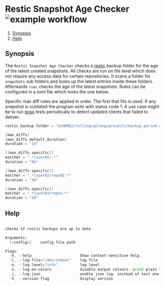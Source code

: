 # Restic Snapshot Age Checker ![example workflow](https://github.com/triole/rsac/actions/workflows/build.yaml/badge.svg)

<!--- mdtoc: toc begin -->

1. [Synopsis](#synopsis)
2. [Help](#help)<!--- mdtoc: toc end -->

## Synopsis

The `Restic Snapshot Age Checker` checks a [restic](https://github.com/restic/restic) backup folder for the age of the latest created snapshots. All checks are run on file level which does not require any access data for certain repositories. It scans a folder for `snapshots` sub folders and looks up the latest entries inside these folders. Afterwards `rsac` checks the age of the latest snapshots. Rules can be configured in a toml file which looks the one below.

Specific max diff rules are applied in order. The first that fits is used. If any snapshot is outdated the program exits with status code 1. A use case might be to run [goss](https://github.com/goss-org/goss) tests periodically to detect updated clients that failed to deliver.

```go mdox-exec="cat examples/conf.toml"
restic_backup_folder = "${HOME}/rolling/golang/projects/backup_period_checker/tmp"

[max_diffs]
[max_diffs.default_duration]
duration = "1d"

[[max_diffs.specific]]
matcher = ".*/user01/.*"
duration = "6h"

[[max_diffs.specific]]
matcher = ".*/user02/repo02.*"
duration = "3d"

[[max_diffs.specific]]
matcher = ".*/user03/repo3.*"
duration = "3d"
```

## Help

```go mdox-exec="r -h"

checks if restic backups are up to date

Arguments:
  [<config>]    config file path

Flags:
  -h, --help                      Show context-sensitive help.
  -l, --log-file="/dev/stdout"    log file
  -e, --log-level="info"          log level
  -n, --log-no-colors             disable output colours, print plain text
  -j, --log-json                  enable json log, instead of text one
  -V, --version-flag              display version
```
